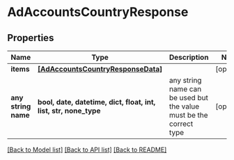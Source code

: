 # AdAccountsCountryResponse


## Properties
Name | Type | Description | Notes
------------ | ------------- | ------------- | -------------
**items** | [**[AdAccountsCountryResponseData]**](AdAccountsCountryResponseData.md) |  | [optional] 
**any string name** | **bool, date, datetime, dict, float, int, list, str, none_type** | any string name can be used but the value must be the correct type | [optional]

[[Back to Model list]](../README.md#documentation-for-models) [[Back to API list]](../README.md#documentation-for-api-endpoints) [[Back to README]](../README.md)


